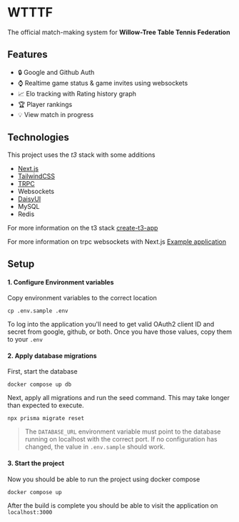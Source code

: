 # WTTTF

The official match-making system for **Willow-Tree Table Tennis Federation**

## Features

- :lock: Google and Github Auth
- :watch: Realtime game status & game invites using websockets
- :chart_with_upwards_trend: Elo tracking with Rating history graph
- :trophy: Player rankings
- :bulb: View match in progress

## Technologies

This project uses the _t3_ stack with some additions

- [Next.js](#https://nextjs.org/)
- [TailwindCSS](#https://tailwindcss.com/)
- [TRPC](#https://trpc.io/)
- Websockets
- [DaisyUI](#https://daisyui.com/)
- MySQL
- Redis

For more information on the t3 stack [create-t3-app](#https://github.com/t3-oss/create-t3-app)

For more information on trpc websockets with Next.js [Example application](#https://github.com/trpc/examples-next-prisma-starter-websockets)

## Setup

#### 1. Configure Environment variables

Copy environment variables to the correct location

```
cp .env.sample .env
```

To log into the application you'll need to get valid OAuth2 client ID and secret from google, github, or both. Once you have those values, copy them to your `.env`

#### 2. Apply database migrations

First, start the database

```
docker compose up db
```

Next, apply all migrations and run the seed command. This may take longer than expected to execute.

```
npx prisma migrate reset
```

> The `DATABASE_URL` environment variable must point to the database running on localhost with the correct port. If no configuration has changed, the value in `.env.sample` should work.

#### 3. Start the project

Now you should be able to run the project using docker compose

```
docker compose up
```

After the build is complete you should be able to visit the application on `localhost:3000`
